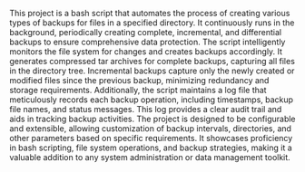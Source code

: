 This project is a bash script that automates the process of creating various types of backups for files in a specified directory. It continuously runs in the background, periodically creating complete, incremental, and differential backups to ensure comprehensive data protection.
The script intelligently monitors the file system for changes and creates backups accordingly. It generates compressed tar archives for complete backups, capturing all files in the directory tree. Incremental backups capture only the newly created or modified files since the previous backup, minimizing redundancy and storage requirements.
Additionally, the script maintains a log file that meticulously records each backup operation, including timestamps, backup file names, and status messages. This log provides a clear audit trail and aids in tracking backup activities.
The project is designed to be configurable and extensible, allowing customization of backup intervals, directories, and other parameters based on specific requirements. It showcases proficiency in bash scripting, file system operations, and backup strategies, making it a valuable addition to any system administration or data management toolkit.
